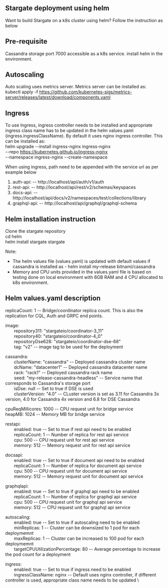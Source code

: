 ## Stargate deployment using helm
Want to build Stargate on a k8s cluster using helm? Follow the instruction as below

## Pre-requisite

Cassandra storage port 7000 accessible as a k8s service.
install helm in the environment.

## Autoscaling
Auto scaling uses metrics server. Metrics server can be installed as:\
kubectl apply -f https://github.com/kubernetes-sigs/metrics-server/releases/latest/download/components.yaml

## Ingress
To use Ingress, ingress controller needs to be installed and appropriate ingress class name has to be updated in the helm values.yaml (ingress.ingressClassName). By default it uses nginx ingress controller. This can be installed as: \
 helm upgrade --install ingress-nginx ingress-nginx \
   --repo https://kubernetes.github.io/ingress-nginx \
   --namespace ingress-nginx --create-namespace 

When using ingress, path need to be appended with the service url as per example below

1) auth-api: -- http://localhost/api/auth/v1/auth 
2) rest-api: --  http://localhost/api/rest/v2/schemas/keyspaces 
3) docs-api: --  http://localhost/api/docs/v2/namespaces/test/collections/library 
4) graphql-api: --  http://localhost/api/graphql/graphql-schema 

## Helm installation instruction
Clone the stargate repository\
cd helm\
helm install stargate stargate

Note:
  - The helm values file (values.yaml) is updated with default values if cassandra is installed as - helm install my-release bitnami/cassandra
  - Memory and CPU units provided in the values.yaml file is based on testing done on local environment with 6GB RAM and 4 CPU allocated to k8s environment.

## Helm values.yaml description

replicaCount: 1 -- Bridge/coordinator replica count. This is also the replication for CQL, Auth and GRPC end points.

image:\
&emsp;&emsp;repository311: "stargateio/coordinator-3_11"\
&emsp;&emsp;repository40: "stargateio/coordinator-4_0"\
&emsp;&emsp;repositoryDse628: "stargateio/coordinator-dse-68"\
&emsp;&emsp;tag: "v2" -- image tag to be used for the deployment

cassandra:\
&emsp;&emsp;clusterName: "cassandra" -- Deployed cassandra cluster name\
&emsp;&emsp;dcName: "datacenter1"  -- Deployed cassandra datacenter name\
&emsp;&emsp;rack: "rack1" -- Deployed cassandra rack name\
&emsp;&emsp;seed: "my-release-cassandra-headless" -- Service name that corresponds to Cassandra's storage port\
&emsp;&emsp;isDse: null -- Set to true if DSE is used\
&emsp;&emsp;clusterVersion: "4.0" -- CLuster version is set as 3.11 for Cassandra 3x version, 4.0 for Cassandra 4x version and 6.8 for DSE Cassandra

cpuReqMillicores: 1000  -- CPU request unit for bridge service\
heapMB: 1024 -- Memory MB for bridge service

restapi:\
&emsp;&emsp;enabled: true -- Set to true if rest api need to be enabled\
&emsp;&emsp;replicaCount: 1 -- Number of replica for rest api service\
&emsp;&emsp;cpu: 500 -- CPU request unit for rest api service\
&emsp;&emsp;memory: 512 -- Memory request unit for rest api service

docsapi:\
&emsp;&emsp;enabled: true -- Set to true if document api need to be enabled\
&emsp;&emsp;replicaCount: 1 -- Number of replica for document api service\
&emsp;&emsp;cpu: 500 -- CPU request unit for document api service\
&emsp;&emsp;memory: 512 -- Memory request unit for document api service

graphqlapi:\
&emsp;&emsp;enabled: true -- Set to true if graphql api need to be enabled\
&emsp;&emsp;replicaCount: 1 -- Number of replica for graphql api service\
&emsp;&emsp;cpu: 500 -- CPU request unit for graphql api service\
&emsp;&emsp;memory: 512 -- CPU request unit for graphql api service

autoscaling:\
&emsp;&emsp;enabled: true -- Set to true if autoscaling need to be enabled\
&emsp;&emsp;minReplicas: 1 -- Cluster can be downsized to 1 pod for each deploymemnt\
&emsp;&emsp;maxReplicas: 1 -- Cluster can be increased to 100 pod for each deploymemnt\
&emsp;&emsp;targetCPUUtilizationPercentage: 80 -- Average percentage to increase the pod count for a deployment

ingress:\
&emsp;&emsp;enabled: true -- Set to true if ingress need to be enabled\
&emsp;&emsp;ingressClassName: nginx -- Default uses nginx controller, if different controller is used, appropriate class name needs to be updated \

